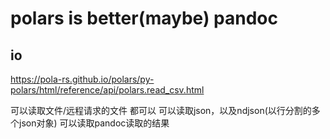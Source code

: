 # polars is better(maybe) pandoc


## io
https://pola-rs.github.io/polars/py-polars/html/reference/api/polars.read_csv.html

可以读取文件/远程请求的文件 都可以
可以读取json，以及ndjson(以行分割的多个json对象)
可以读取pandoc读取的结果











